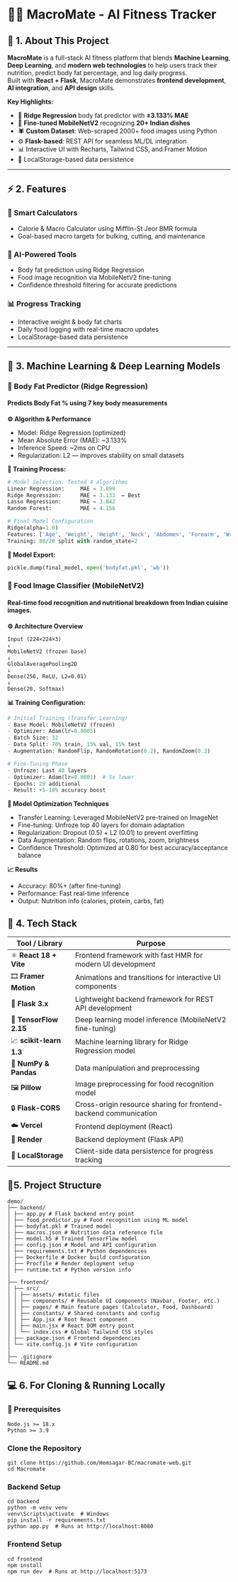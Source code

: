 # 🏋️‍♂️ MacroMate - AI Fitness Tracker  

## 🧩 1. About This Project  

**MacroMate** is a full-stack AI fitness platform that blends **Machine Learning**, **Deep Learning**, and **modern web technologies** to help users track their nutrition, predict body fat percentage, and log daily progress.  
Built with **React + Flask**, MacroMate demonstrates **frontend development**, **AI integration**, and **API design** skills.  

**Key Highlights:**
- 🤖 **Ridge Regression** body fat predictor with **±3.133% MAE**
- 📸 **Fine-tuned MobileNetV2** recognizing **20+ Indian dishes**
- 🕷️ **Custom Dataset**: Web-scraped 2000+ food images using Python
- ⚙️ **Flask-based**: REST API for seamless ML/DL integration  
- 📊 Interactive UI with Recharts, Tailwind CSS, and Framer Motion
- 💾 LocalStorage-based data persistence

---

## ⚡ 2. Features  

### 🎯 Smart Calculators  
- Calorie & Macro Calculator using Mifflin-St Jeor BMR formula  
- Goal-based macro targets for bulking, cutting, and maintenance  

### 🤖 AI-Powered Tools  
- Body fat prediction using Ridge Regression  
- Food image recognition via MobileNetV2 fine-tuning  
- Confidence threshold filtering for accurate predictions  

### 📊 Progress Tracking  
- Interactive weight & body fat charts  
- Daily food logging with real-time macro updates  
- LocalStorage-based data persistence  

---

## 🧠 3. Machine Learning & Deep Learning Models

### 🧩 Body Fat Predictor (Ridge Regression)
   #### Predicts Body Fat % using 7 key body measurements

**⚙️ Algorithm & Performance**

- Model: Ridge Regression (optimized)
- Mean Absolute Error (MAE): ~3.133%
- Inference Speed: ~2ms on CPU
- Regularization: L2 — improves stability on small datasets

**🧰 Training Process:**
```python
# Model Selection: Tested 4 algorithms
Linear Regression:     MAE = 3.899
Ridge Regression:      MAE = 3.133  ← Best
Lasso Regression:      MAE = 3.842
Random Forest:         MAE = 4.156

# Final Model Configuration
Ridge(alpha=1.0)
Features: ['Age', 'Weight', 'Height', 'Neck', 'Abdomen', 'Forearm', 'Wrist']
Training: 80/20 split with random_state=2
```

**💾 Model Export:**
```python
pickle.dump(final_model, open('bodyfat.pkl', 'wb'))
```

### 🍱 Food Image Classifier (MobileNetV2)
 #### Real-time food recognition and nutritional breakdown from Indian cuisine images.

**⚙️ Architecture Overview**
```
Input (224×224×3)
↓
MobileNetV2 (frozen base)
↓
GlobalAveragePooling2D
↓
Dense(256, ReLU, L2=0.01) 
↓
Dense(20, Softmax)
```

**📊 Training Configuration:**
```python
# Initial Training (Transfer Learning)
- Base Model: MobileNetV2 (frozen)
- Optimizer: Adam(lr=0.0005)
- Batch Size: 32
- Data Split: 70% train, 15% val, 15% test
- Augmentation: RandomFlip, RandomRotation(0.2), RandomZoom(0.2)

# Fine-Tuning Phase
- Unfroze: Last 40 layers
- Optimizer: Adam(lr=0.0001)  # 5x lower
- Epochs: 20 additional
- Result: +5-10% accuracy boost
```
 **🧠 Model Optimization Techniques**

- Transfer Learning: Leveraged MobileNetV2 pre-trained on ImageNet
- Fine-tuning: Unfroze top 40 layers for domain adaptation
- Regularization: Dropout (0.5) + L2 (0.01) to prevent overfitting
- Data Augmentation: Random flips, rotations, zoom, brightness
- Confidence Threshold: Optimized at 0.80 for best accuracy/acceptance balance

**📈 Results**
- Accuracy: 80%+ (after fine-tuning)
- Performance: Fast real-time inference
- Output: Nutrition info (calories, protein, carbs, fat)

## 🧰 4. Tech Stack  

| Tool / Library | Purpose |
|----------------|----------|
| ⚛️ **React 18 + Vite** | Frontend framework with fast HMR for modern UI development |
| 🎞️ **Framer Motion** | Animations and transitions for interactive UI components |
| 🐍 **Flask 3.x** | Lightweight backend framework for REST API development |
| 🤖 **TensorFlow 2.15** | Deep learning model inference (MobileNetV2 fine-tuning) |
| 📈 **scikit-learn 1.3** | Machine learning library for Ridge Regression model |
| 🧩 **NumPy & Pandas** | Data manipulation and preprocessing |
| 🖼️ **Pillow** | Image preprocessing for food recognition model |
| 🔒 **Flask-CORS** | Cross-origin resource sharing for frontend-backend communication |
| ☁️ **Vercel** | Frontend deployment (React) |
| 🧱 **Render** | Backend deployment (Flask API) |
| 💾 **LocalStorage** | Client-side data persistence for progress tracking |

## 📂5. Project Structure  
```
demo/
├── backend/
│ ├── app.py # Flask backend entry point
│ ├── food_predictor.py # Food recognition using ML model
│ ├── bodyfat.pkl # Trained model
│ ├── macros.json # Nutrition data reference file
│ ├── model.h5 # Trained TensorFlow model
│ ├── config.json # Model and API configuration
│ ├── requirements.txt # Python dependencies
│ ├── Dockerfile # Docker build configuration
│ ├── Procfile # Render deployment setup
│ ├── runtime.txt # Python version info
│
├── frontend/
│ ├── src/
│ │ ├── assets/ #static files
│ │ ├── components/ # Reusable UI components (Navbar, Footer, etc.)
│ │ ├── pages/ # Main feature pages (Calculator, Food, Dashboard)
│ │ ├── constants/ # Shared constants and config
│ │ ├── App.jsx # Root React component
│ │ ├── main.jsx # React DOM entry point
│ │ └── index.css # Global Tailwind CSS styles
│ ├── package.json # Frontend dependencies
│ └── vite.config.js # Vite configuration
│
├── .gitignore
└── README.md
```
## 💻 6. For Cloning & Running Locally

### 🧩 Prerequisites
```
Node.js >= 18.x  
Python >= 3.9
```
### Clone the Repository
```
git clone https://github.com/Hemsagar-BC/macromate-web.git
cd Macromate
```
### Backend Setup
```
cd backend
python -m venv venv   
venv\Scripts\activate  # Windows
pip install -r requirements.txt
python app.py  # Runs at http://localhost:8080
```
### Frontend Setup
```
cd frontend
npm install
npm run dev  # Runs at http://localhost:5173
```
